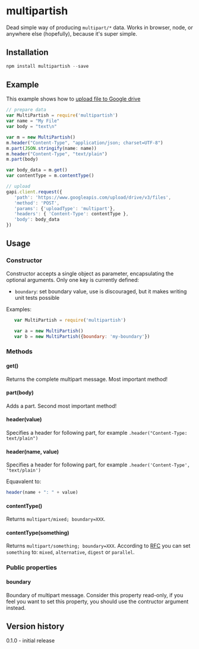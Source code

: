 # multipartish

Dead simple way of producing `multipart/*` data. Works in browser, node, or anywhere else (hopefully), because it's super simple.

## Installation

```javascript
npm install multipartish --save
```

## Example

This example shows how to [upload file to Google drive](https://developers.google.com/drive/v3/web/manage-uploads#multipart)

```javascript
// prepare data
var MultiPartish = require('multipartish')
var name = "My File"
var body = "text\n"

var m = new MultiPartish()
m.header("Content-Type", "application/json; charset=UTF-8")
m.part(JSON.stringify(name: name))
m.header("Content-Type", "text/plain")
m.part(body)

var body_data = m.get()
var contentType = m.contentType()

// upload
gapi.client.request({
   'path': 'https://www.googleapis.com/upload/drive/v3/files',
   'method': 'POST',
   'params': {'uploadType': 'multipart'},
   'headers': { 'Content-Type': contentType },
   'body': body_data
})
```

## Usage

### Constructor

Constructor accepts a single object as parameter, encapsulating the optional arguments. Only one key is currently defined:

* `boundary`: set boundary value, use is discouraged, but it makes writing unit tests possible

Examples:
```javascript
   var MultiPartish = require('multipartish')

   var a = new MultiPartish()
   var b = new MultiPartish({boundary: 'my-boundary'})
```

### Methods

#### get()

Returns the complete multipart message. Most important method!

#### part(body)

Adds a part. Second most important method!

#### header(value)

Specifies a header for following part, for example `.header("Content-Type: text/plain")`

#### header(name, value)

Specifies a header for following part, for example `.header('Content-Type', 'text/plain')`

Equavalent to:

```javascript
header(name + ": " + value)
```


#### contentType()

Returns `multipart/mixed; boundary=XXX`.

#### contentType(something)

Returns `multipart/something; boundary=XXX`. According to [RFC](https://www.w3.org/Protocols/rfc1341/7_2_Multipart.html)
you can set `something` to: `mixed`, `alternative`, `digest` or `parallel`.

### Public properties

#### boundary

Boundary of multipart message. Consider this property read-only, if you feel you want to set this property,
you should use the contructor argument instead.

## Version history

0.1.0 - initial release
